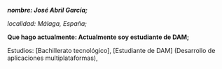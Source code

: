 _**nombre: José Abril García;**_

_localidad: Málaga, España;_

**Que hago actualmente: Actualmente soy estudiante de DAM;**

Estudios:
  [Bachillerato tecnológico],
  [Estudiante de DAM] (Desarrollo de aplicaciones multiplataformas),
